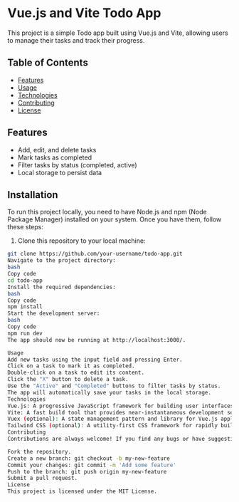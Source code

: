 # Vue.js and Vite Todo App

This project is a simple Todo app built using Vue.js and Vite, allowing users to manage their tasks and track their progress.

## Table of Contents

- [Features](#features)
- [Usage](#usage)
- [Technologies](#technologies)
- [Contributing](#contributing)
- [License](#license)


## Features

- Add, edit, and delete tasks
- Mark tasks as completed
- Filter tasks by status (completed, active)
- Local storage to persist data

## Installation

To run this project locally, you need to have Node.js and npm (Node Package Manager) installed on your system. Once you have them, follow these steps:

1. Clone this repository to your local machine:

```bash
git clone https://github.com/your-username/todo-app.git
Navigate to the project directory:
bash
Copy code
cd todo-app
Install the required dependencies:
bash
Copy code
npm install
Start the development server:
bash
Copy code
npm run dev
The app should now be running at http://localhost:3000/.

Usage
Add new tasks using the input field and pressing Enter.
Click on a task to mark it as completed.
Double-click on a task to edit its content.
Click the "X" button to delete a task.
Use the "Active" and "Completed" buttons to filter tasks by status.
The app will automatically save your tasks in the local storage.
Technologies
Vue.js: A progressive JavaScript framework for building user interfaces.
Vite: A fast build tool that provides near-instantaneous development server startup and hot module replacement (HMR).
Vuex (optional): A state management pattern and library for Vue.js applications (if you choose to implement state management).
Tailwind CSS (optional): A utility-first CSS framework for rapidly building custom designs.
Contributing
Contributions are always welcome! If you find any bugs or have suggestions for improvements, feel free to create an issue or submit a pull request.

Fork the repository.
Create a new branch: git checkout -b my-new-feature
Commit your changes: git commit -m 'Add some feature'
Push to the branch: git push origin my-new-feature
Submit a pull request.
License
This project is licensed under the MIT License.
